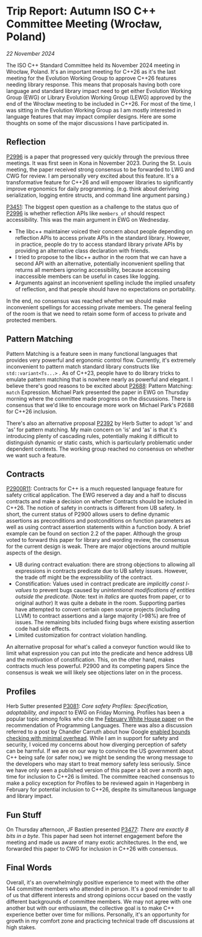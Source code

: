 # Trip Report: Autumn ISO C++ Committee Meeting (Wrocław, Poland)

_22 November 2024_

The ISO C++ Standard Committee held its November 2024 meeting in Wrocław, Poland. It's an important meeting for C++26 as it's the last meeting for the Evolution Working Group to approve C++26 features needing library response. This means that proposals having both core language and standard library impact need to get either Evolution Working Group (EWG) or Library Evolution Working Group (LEWG) approved by the end of the Wrocław meeting to be included in C++26. For most of the time, I was sitting in the Evolution Working Group as I am mostly interested in language features that may impact compiler designs. Here are some thoughts on some of the major discussions I have participated in.

## Reflection

[P2996](wg21.link/P2996) is a paper that progressed very quickly through the previous three meetings. It was first seen in Kona in November 2023. During the St. Louis meeting, the paper received strong consensus to be forwarded to LWG and CWG for review. I am personally very excited about this feature. It's a transformative feature for C++26 and will empower libraries to significantly improve ergonomics for daily programming. (e.g. think about deriving serialization, logging entire structs, and command line argument parsing.)

[P3451](https://wg21.link/P3451): The biggest open question as a challenge to the status quo of [P2996](http://wg21.link/p2996) is whether reflection APIs like `members_of` should respect accessibility. This was the main argument in EWG on Wednesday.

* The libc++ maintainer voiced their concern about people depending on reflection APIs to access private APIs in the standard library. However, in practice, people do try to access standard library private APIs by providing an alternative class declaration with friends.
* I tried to propose to the libc++ author in the room that we can have a second API with an alternative, potentially inconvenient spelling that returns all members ignoring accessibility, because accessing inaccessible members can be useful in cases like logging.
* Arguments against an inconvenient spelling include the implied unsafety of reflection, and that people should have no expectations on portability.

In the end, no consensus was reached whether we should make inconvenient spellings for accessing private members. The general feeling of the room is that we need to retain some form of access to private and protected members. 

## Pattern Matching

Pattern Matching is a feature seen in many functional languages that provides very powerful and ergonomic control flow. Currently, it's extremely inconvenient to pattern match standard library constructs like `std::variant<Ts...>` . As of C++23, people have to do library tricks to emulate pattern matching that is nowhere nearly as powerful and elegant. I believe there's good reasons to be excited about [P2688](https://wg21.link/p2688): Pattern Matching: `match` Expression. Michael Park presented the paper in EWG on Thursday morning where the committee made progress on the discussions. There is consensus that we'd like to encourage more work on Michael Park's P2688 for C++26 inclusion.

There's also an alternative proposal [P2392](https://wg21.link/P2392) by Herb Sutter to adopt 'is' and 'as' for pattern matching. My main concern on 'is' and 'as' is that it's introducing plenty of cascading rules, potentially making it difficult to distinguish dynamic or static casts, which is particularly problematic under dependent contexts. The working group reached no consensus on whether we want such a feature.

## Contracts

[P2900R11](https://wg21.link/p2900r11): Contracts for C++ is a much requested language feature for safety critical application. The EWG reserved a day and a half to discuss contracts and make a decision on whether Contracts should be included in C++26. The notion of safety in contracts is different from UB safety. In short, the current status of P2900 allows users to define dynamic assertions as preconditions and postconditions on function parameters as well as using contract assertion statements within a function body. A brief example can be found on section 2.2 of the paper. Although the group voted to forward this paper for library and wording review, the consensus for the current design is weak. There are major objections around multiple aspects of the design. 

* UB during contract evaluation: there are strong objections to allowing all expressions in contracts predicate due to UB safety issues. However, the trade off might be the expressibility of the contract. 
* Constification: Values used in contract predicate are *implicitly const l-values* to prevent bugs caused by *unintentional modifications of entities outside the predicate*. (Note: text in *italics* are quotes from paper, cr to original author) It was quite a debate in the room. Supporting parties have attempted to convert certain open source projects (including LLVM) to contract assertions and a large majority (>98%) are free of issues. The remaining bits included fixing bugs where existing assertion code had side effects.
* Limited customization for contract violation handling. 

An alternative proposal for what's called a conveyor function would like to limit what expression you can put into the predicate and hence address UB and the motivation of constification. This, on the other hand, makes contracts much less powerful. P2900 and its competing papers Since the consensus is weak we will likely see objections later on in the process. 

## Profiles

Herb Sutter presented [P3081](https://wg21.link/p3081): *Core safety Profiles: Specification, adoptability, and impact* to EWG on Friday Morning. Profiles has been a popular topic among folks who cite the [February White House paper](https://www.whitehouse.gov/wp-content/uploads/2024/02/Final-ONCD-Technical-Report.pdf) on the recommendation of Programming Languages. There was also a discussion referred to a post by Chandler Carruth about how Google [enabled bounds checking with minimal overhead](https://chandlerc.blog/posts/2024/11/story-time-bounds-checking/). While I am in support for safety and security, I voiced my concerns about how diverging perception of safety can be harmful. If we are on our way to convince the US government about C++ being safe (or safer now,) we might be sending the wrong message to the developers who may start to treat memory safety less seriously. Since we have only seen a published version of this paper a bit over a month ago, time for inclusion to C++26 is limited. The committee reached consensus to make a policy exception for Profiles to be reviewed again in Hagenberg in February for potential inclusion to C++26, despite its simultaneous language and library impact.

## Fun Stuff

On Thursday afternoon, JF Bastien presented [P3477](https://wg21.link/p3477): *There are exactly 8 bits in a byte*. This paper had seen hot internet engagement before the meeting and made us aware of many exotic architectures. In the end, we forwarded this paper to CWG for inclusion in C++26 with consensus. 

## Final Words

Overall, it's an overwhelmingly positive experience to meet with the other 144 committee members who attended in person. It's a good reminder to all of us that different interests and strong opinions occur based on the vastly different backgrounds of committee members. We may not agree with one another but with our enthusiasm, the collective goal is to make C++ experience better over time for millions. Personally, it's an opportunity for growth in my comfort zone and practicing technical trade off discussions at high stakes.
